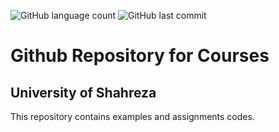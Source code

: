 ![GitHub language count](https://img.shields.io/github/languages/count/naabdi/ShUni?style=plastic)
![GitHub last commit](https://img.shields.io/github/last-commit/naabdi/ShUni?style=plastic)

# Github Repository for Courses
## University of Shahreza

This repository contains examples and assignments codes.